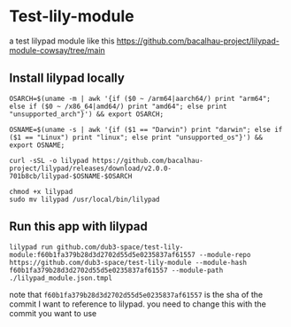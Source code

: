 # Test-lily-module
a test lilypad module like this https://github.com/bacalhau-project/lilypad-module-cowsay/tree/main


## Install lilypad locally

```
OSARCH=$(uname -m | awk '{if ($0 ~ /arm64|aarch64/) print "arm64"; else if ($0 ~ /x86_64|amd64/) print "amd64"; else print "unsupported_arch"}') && export OSARCH;

OSNAME=$(uname -s | awk '{if ($1 == "Darwin") print "darwin"; else if ($1 == "Linux") print "linux"; else print "unsupported_os"}') && export OSNAME;

curl -sSL -o lilypad https://github.com/bacalhau-project/lilypad/releases/download/v2.0.0-701b8cb/lilypad-$OSNAME-$OSARCH

chmod +x lilypad
sudo mv lilypad /usr/local/bin/lilypad
```

## Run this app with lilypad

```
lilypad run github.com/dub3-space/test-lily-module:f60b1fa379b28d3d2702d55d5e0235837af61557 --module-repo https://github.com/dub3-space/test-lily-module --module-hash f60b1fa379b28d3d2702d55d5e0235837af61557 --module-path ./lilypad_module.json.tmpl
```
note that `f60b1fa379b28d3d2702d55d5e0235837af61557` is the sha of the commit I want to reference to lilypad. 
you need to change this with the commit you want to use